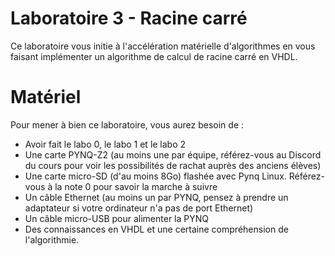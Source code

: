 # Laboratoire 3 - Racine carré

Ce laboratoire vous initie à l'accélération matérielle d'algorithmes
en vous faisant implémenter un algorithme de calcul de racine carré en
VHDL.

# Matériel

Pour mener à bien ce laboratoire, vous aurez besoin de :
- Avoir fait le labo 0, le labo 1 et le labo 2
- Une carte PYNQ-Z2 (au moins une par équipe, référez-vous au Discord
  du cours pour voir les possibilités de rachat auprès des anciens
  élèves)
- Une carte micro-SD (d'au moins 8Go) flashée avec Pynq
  Linux. Référez-vous à la note 0 pour savoir la marche à suivre
- Un câble Ethernet (au moins un par PYNQ, pensez à prendre un
  adaptateur si votre ordinateur n'a pas de port Ethernet)
- Un câble micro-USB pour alimenter la PYNQ
- Des connaissances en VHDL et une certaine compréhension de
  l'algorithmie.
